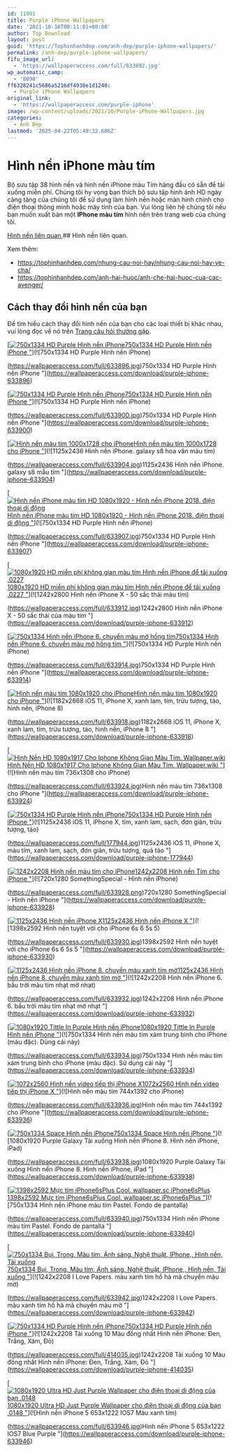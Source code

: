 ```yaml
---
id: 11001
title: Purple iPhone Wallpapers
date: '2021-10-16T00:11:01+00:00'
author: Top Download
layout: post
guid: 'https://Tophinhanhdep.com/anh-dep/purple-iphone-wallpapers/'
permalink: /anh-dep/purple-iphone-wallpapers/
fifu_image_url:
  - 'https://wallpaperaccess.com/full/633892.jpg'
wp_automatic_camp:
  - '8098'
ff6328241c5686a5216df4938e1d1240:
  - Purple iPhone Wallpapers
original_link:
  - 'https://wallpaperaccess.com/purple-iphone'
image: /wp-content/uploads/2021/10/Purple-iPhone-Wallpapers.jpg
categories:
  - Ảnh Đẹp
lastmod: '2025-04-22T05:49:32.606Z'
---
```

# Hình nền iPhone màu tím

Bộ sưu tập 38 hình nền và hình nền iPhone màu Tím hàng đầu có sẵn để tải xuống miễn phí. Chúng tôi hy vọng bạn thích bộ sưu tập hình ảnh HD ngày càng tăng của chúng tôi để sử dụng làm hình nền hoặc màn hình chính cho điện thoại thông minh hoặc máy tính của bạn. Vui lòng liên hệ chúng tôi nếu bạn muốn xuất bản một **IPhone màu tím** hình nền trên trang web của chúng tôi.

[Hình nền liên quan ](#related) ## Hình nền liên quan.

   
 Xem thêm:

   
- <https://tophinhanhdep.com/nhung-cau-noi-hay/nhung-cau-noi-hay-ve-cha/>
- <https://tophinhanhdep.com/anh-hai-huoc/anh-che-hai-huoc-cua-cac-avenger/>

## Cách thay đổi hình nền của bạn

Để tìm hiểu cách thay đổi hình nền của bạn cho các loại thiết bị khác nhau, vui lòng đọc về nó trên [Trang câu hỏi thường gặp](https://tophinhanhdep.com/faq/).

  
[[![750x1334 HD Purple Hình nền iPhone](https://wallpaperaccess.com/full/633892.jpg)750x1334 HD Purple Hình nền iPhone "](https://wallpaperaccess.com/download/purple-iphone-633892)](![750x1334 HD Purple Hình nền iPhone)

(https://wallpaperaccess.com/full/633896.jpg)750x1334 HD Purple Hình nền iPhone "](https://wallpaperaccess.com/download/purple-iphone-633896)

[[![750x1334 HD Purple Hình nền iPhone](https://wallpaperaccess.com/full/270170.jpg)750x1334 HD Purple Hình nền iPhone "](https://wallpaperaccess.com/download/purple-iphone-270170)](![750x1334 HD Purple Hình nền iPhone)

(https://wallpaperaccess.com/full/633900.jpg)750x1334 HD Purple Hình nền iPhone "](https://wallpaperaccess.com/download/purple-iphone-633900)

[[![Hình nền màu tím 1000x1728 cho iPhone](https://wallpaperaccess.com/full/633903.jpg)Hình nền màu tím 1000x1728 cho iPhone "](https://wallpaperaccess.com/download/purple-iphone-633903)](![1125x2436 Hình nền iPhone.  galaxy s8 hoa văn màu tím)

(https://wallpaperaccess.com/full/633904.jpg)1125x2436 Hình nền iPhone. galaxy s8 mẫu tím "](https://wallpaperaccess.com/download/purple-iphone-633904)

[[![Hình nền iPhone màu tím HD 1080x1920 - Hình nền iPhone 2018.  điện thoại di động](https://wallpaperaccess.com/full/270179.jpg)Hình nền iPhone màu tím HD 1080x1920 - Hình nền iPhone 2018. điện thoại di động "](https://wallpaperaccess.com/download/purple-iphone-270179)](![750x1334 HD Purple Hình nền iPhone)

(https://wallpaperaccess.com/full/633907.jpg)750x1334 HD Purple Hình nền iPhone "](https://wallpaperaccess.com/download/purple-iphone-633907)

[[![1080x1920 HD miễn phí không gian màu tím Hình nền iPhone để tải xuống .0227](https://wallpaperaccess.com/full/633908.png)1080x1920 HD miễn phí không gian màu tím Hình nền iPhone để tải xuống .0227 "](https://wallpaperaccess.com/download/purple-iphone-633908)](![1242x2800 Hình nền iPhone X - 50 sắc thái màu tím)

(https://wallpaperaccess.com/full/633912.jpg)1242x2800 Hình nền iPhone X - 50 sắc thái của màu tím "](https://wallpaperaccess.com/download/purple-iphone-633912)

[[![750x1334 Hình nền iPhone 6.  chuyển màu mờ hồng tím](https://wallpaperaccess.com/full/633913.jpg)750x1334 Hình nền iPhone 6. chuyển màu mờ hồng tím "](https://wallpaperaccess.com/download/purple-iphone-633913)](![750x1334 HD Purple Hình nền iPhone)

(https://wallpaperaccess.com/full/633914.jpg)750x1334 HD Purple Hình nền iPhone "](https://wallpaperaccess.com/download/purple-iphone-633914)

[[![Hình nền màu tím 1080x1920 cho iPhone](https://wallpaperaccess.com/full/633916.jpg)Hình nền màu tím 1080x1920 cho iPhone "](https://wallpaperaccess.com/download/purple-iphone-633916)](![1182x2668 iOS 11, iPhone X, xanh lam, tím, trừu tượng, táo, hình nền, iPhone 8)

(https://wallpaperaccess.com/full/633918.jpg)1182x2668 iOS 11, iPhone X, xanh lam, tím, trừu tượng, táo, hình nền, iPhone 8 "](https://wallpaperaccess.com/download/purple-iphone-633918)

[[![Hình Nền HD 1080x1917 Cho Iphone Không Gian Màu Tím.  Wallpaper.wiki](https://wallpaperaccess.com/full/633920.png)Hình Nền HD 1080x1917 Cho Iphone Không Gian Màu Tím. Wallpaper.wiki "](https://wallpaperaccess.com/download/purple-iphone-633920)](![Hình nền màu tím 736x1308 cho iPhone)

(https://wallpaperaccess.com/full/633924.jpg)Hình nền màu tím 736x1308 cho iPhone "](https://wallpaperaccess.com/download/purple-iphone-633924)

[[![750x1334 HD Purple Hình nền iPhone](https://wallpaperaccess.com/full/633925.jpg)750x1334 HD Purple Hình nền iPhone "](https://wallpaperaccess.com/download/purple-iphone-633925)](![1125x2436 iOS 11, iPhone X, tím, xanh lam, sạch, đơn giản, trừu tượng, táo)

(https://wallpaperaccess.com/full/177944.jpg)1125x2436 iOS 11, iPhone X, màu tím, xanh lam, sạch, đơn giản, trừu tượng, quả táo "](https://wallpaperaccess.com/download/purple-iphone-177944)

[[![1242x2208 Hình nền màu tím cho iPhone](https://wallpaperaccess.com/full/633927.jpg)1242x2208 Hình nền Tím cho iPhone "](https://wallpaperaccess.com/download/purple-iphone-633927)](![720x1280 SomethingSpecial - Hình nền iPhone)

(https://wallpaperaccess.com/full/633928.png)720x1280 SomethingSpecial - Hình nền iPhone "](https://wallpaperaccess.com/download/purple-iphone-633928)

[[![1125x2436 Hình nền iPhone X](https://wallpaperaccess.com/full/633929.png)1125x2436 Hình nền iPhone X "](https://wallpaperaccess.com/download/purple-iphone-633929)](![1398x2592 Hình nền tuyệt vời cho iPhone 6s 6 5s 5)

(https://wallpaperaccess.com/full/633930.jpg)1398x2592 Hình nền tuyệt vời cho iPhone 6s 6 5s 5 "](https://wallpaperaccess.com/download/purple-iphone-633930)

[[![1125x2436 Hình nền iPhone 8.  chuyển màu xanh tím mờ](https://wallpaperaccess.com/full/633931.jpg)1125x2436 Hình nền iPhone 8. chuyển màu xanh tím mờ "](https://wallpaperaccess.com/download/purple-iphone-633931)](![1242x2208 Hình nền iPhone 6.  bầu trời màu tím nhạt mờ nhạt)

(https://wallpaperaccess.com/full/633932.jpg)1242x2208 Hình nền iPhone 6. bầu trời màu tím nhạt mờ nhạt "](https://wallpaperaccess.com/download/purple-iphone-633932)

[[![1080x1920 Tittle In Purple Hình nền iPhone](https://wallpaperaccess.com/full/633933.jpg)1080x1920 Tittle In Purple Hình nền iPhone "](https://wallpaperaccess.com/download/purple-iphone-633933)](![750x1334 Hình nền màu tím xám trung bình cho iPhone (màu đặc).  Dùng cái này)

(https://wallpaperaccess.com/full/633934.jpg)750x1334 Hình nền màu tím xám trung bình cho iPhone (màu đặc). Sử dụng cái này "](https://wallpaperaccess.com/download/purple-iphone-633934)

[[![1072x2560 Hình nền video tiếp thị iPhone X](https://wallpaperaccess.com/full/633935.jpg)1072x2560 Hình nền video tiếp thị iPhone X "](https://wallpaperaccess.com/download/purple-iphone-633935)](![Hình nền màu tím 744x1392 cho iPhone)

(https://wallpaperaccess.com/full/633936.jpg)Hình nền màu tím 744x1392 cho iPhone "](https://wallpaperaccess.com/download/purple-iphone-633936)

[[![750x1334 Space Hình nền iPhone](https://wallpaperaccess.com/full/633937.jpg)750x1334 Space Hình nền iPhone "](https://wallpaperaccess.com/download/purple-iphone-633937)](![1080x1920 Purple Galaxy Tải xuống Hình nền iPhone 8.  Hình nền iPhone, iPad)

(https://wallpaperaccess.com/full/633938.jpg)1080x1920 Purple Galaxy Tải xuống Hình nền iPhone 8. Hình nền iPhone, iPad "](https://wallpaperaccess.com/download/purple-iphone-633938)

[[![1398x2592 Mực tím iPhone6sPlus Cool.  wallpaper.sc iPhone6sPlus](https://wallpaperaccess.com/full/633939.jpg)1398x2592 Mực tím iPhone6sPlus Cool. wallpaper.sc iPhone6sPlus "](https://wallpaperaccess.com/download/purple-iphone-633939)](![750x1334 Hình nền iPhone màu tím Pastel.  Fondo de pantalla)

(https://wallpaperaccess.com/full/633940.jpg)750x1334 Hình nền iPhone màu tím Pastel. Fondo de pantalla "](https://wallpaperaccess.com/download/purple-iphone-633940)

[[![750x1334 Bụi, Trong, Màu tím, Ánh sáng, Nghệ thuật, IPhone,, Hình nền, Tải xuống](https://wallpaperaccess.com/full/633941.jpg)750x1334 Bụi, Trong, Màu tím, Ánh sáng, Nghệ thuật, IPhone,, Hình nền, Tải xuống "](https://wallpaperaccess.com/download/purple-iphone-633941)](![1242x2208 I Love Papers.  màu xanh tím hồ hà mã chuyển màu mờ)

(https://wallpaperaccess.com/full/633942.jpg)1242x2208 I Love Papers. màu xanh tím hồ hà mã chuyển màu mờ "](https://wallpaperaccess.com/download/purple-iphone-633942)

[[![750x1334 HD Purple Hình nền iPhone](https://wallpaperaccess.com/full/633943.jpg)750x1334 HD Purple Hình nền iPhone "](https://wallpaperaccess.com/download/purple-iphone-633943)](![1242x2208 Tải xuống 10 Màu đồng nhất Hình nền iPhone: Đen, Trắng, Xám, Đỏ)

(https://wallpaperaccess.com/full/414035.jpg)1242x2208 Tải xuống 10 Màu đồng nhất Hình nền iPhone: Đen, Trắng, Xám, Đỏ "](https://wallpaperaccess.com/download/purple-iphone-414035)

[[![1080x1920 Ultra HD Just Purple Wallpaper cho điện thoại di động của bạn .0148](https://wallpaperaccess.com/full/633945.png)1080x1920 Ultra HD Just Purple Wallpaper cho điện thoại di động của bạn .0148 "](https://wallpaperaccess.com/download/purple-iphone-633945)](![Hình nền iPhone 5 653x1222 IOS7 Màu xanh tím)

(https://wallpaperaccess.com/full/633946.jpg)Hình nền iPhone 5 653x1222 IOS7 Blue Purple "](https://wallpaperaccess.com/download/purple-iphone-633946)
